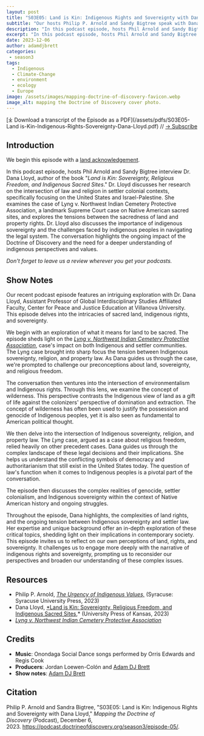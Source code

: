 ```yaml
---
layout: post
title: "S03E05: Land is Kin: Indigenous Rights and Sovereignty with Dana Lloyd"
subtitle: "Our hosts Philip P. Arnold and Sandy Bigtree speak with Dana Lloyd"
description: "In this podcast episode, hosts Phil Arnold and Sandy Bigtree interview Dr. Dana Lloyd, author of the new book Land is Kin: Sovereignty, Religious Freedom, and Indigenous Sacred Sites."
excerpt: "In this podcast episode, hosts Phil Arnold and Sandy Bigtree interview Dr. Dana Lloyd, author of the new book Land is Kin: Sovereignty, Religious Freedom, and Indigenous Sacred Sites."
date: 2023-12-06
author: adamdjbrett
categories: 
 - season3
tags: 
  - Indigenous
  - Climate-Change
  - environment
  - ecology
  - Europe
image: /assets/images/mapping-doctrine-of-discovery-favicon.webp
image_alt: mapping the Doctrine of Discovery cover photo.
---
```

<div id="buzzsprout-player-14036945"></div><script src="https://www.buzzsprout.com/1926214/14036945-s03e05-land-is-kin-indigenous-rights-and-sovereignty-with-dana-lloyd.js?container_id=buzzsprout-player-14036945&player=small" type="text/javascript" charset="utf-8"></script>

[⤓ Download a transcript of the Episode as a PDF](/assets/pdfs/S03E05-Land is-Kin-Indigenous-Rights-Sovereignty-Dana-Lloyd.pdf) // [→ Subscribe](/subscribe/)

## Introduction

We begin this episode with a [land acknowledgement](https://podcast.doctrineofdiscovery.org/land/).

In this podcast episode, hosts Phil Arnold and Sandy Bigtree interview Dr. Dana Lloyd, author of the book "*Land is Kin: Sovereignty, Religious Freedom, and Indigenous Sacred Sites*." Dr. Lloyd discusses her research on the intersection of law and religion in settler colonial contexts, specifically focusing on the United States and Israel-Palestine. She examines the case of Lyng v. Northwest Indian Cemetery Protective Association, a landmark Supreme Court case on Native American sacred sites, and explores the tensions between the sacredness of land and property rights. Dr. Lloyd also discusses the importance of indigenous sovereignty and the challenges faced by indigenous peoples in navigating the legal system. The conversation highlights the ongoing impact of the Doctrine of Discovery and the need for a deeper understanding of indigenous perspectives and values.


*Don't forget to leave us a review wherever you get your podcasts.*

## Show Notes
Our recent podcast episode features an intriguing exploration with Dr. Dana Lloyd, Assistant Professor of Global Interdisciplinary Studies Affiliated Faculty, Center for Peace and Justice Education at Villanova University. This episode delves into the intricacies of sacred land, indigenous rights, and sovereignty.

We begin with an exploration of what it means for land to be sacred. The episode sheds light on the *[Lyng v. Northwest Indian Cemetery Protective Association](https://www.oyez.org/cases/1987/86-1013)*, case's impact on both Indigenous and settler communities. The Lyng case brought into sharp focus the tension between Indigenous sovereignty, religion, and property law. As Dana guides us through the case, we're prompted to challenge our preconceptions about land, sovereignty, and religious freedom.

The conversation then ventures into the intersection of environmentalism and Indigenous rights. Through this lens, we examine the concept of wilderness. This perspective contrasts the Indigenous view of land as a gift of life against the colonizers' perspective of domination and extraction. The concept of wilderness has often been used to justify the possession and genocide of Indigenous peoples, yet it is also seen as fundamental to American political thought.

We then delve into the intersection of Indigenous sovereignty, religion, and property law. The *Lyng* case, argued as a case about religious freedom, relied heavily on other precedent cases. Dana guides us through the complex landscape of these legal decisions and their implications. She helps us understand the conflicting symbols of democracy and authoritarianism that still exist in the United States today. The question of law's function when it comes to Indigenous peoples is a pivotal part of the conversation.

The episode then discusses the complex realities of genocide, settler colonialism, and Indigenous sovereignty within the context of Native American history and ongoing struggles.

Throughout the episode, Dana highlights, the complexities of land rights, and the ongoing tension between Indigenous sovereignty and settler law. Her expertise and unique background offer an in-depth exploration of these critical topics, shedding light on their implications in contemporary society.\
This episode invites us to reflect on our own perceptions of land, rights, and sovereignty. It challenges us to engage more deeply with the narrative of indigenous rights and sovereignty, prompting us to reconsider our perspectives and broaden our understanding of these complex issues.


## Resources
- Philip P. Arnold, [*The Urgency of Indigenous Values,*](https://bookshop.org/p/books/the-urgency-of-indigenous-values-philip-p-arnold/19942005?aid=56272&ean=9780815638087&listref=whitetoolong-newsletter-bookshelf) (Syracuse: Syracuse University Press, 2023)
- Dana Lloyd, [*Land is Kin: Sovereignty, Religious Freedom, and Indigenous Sacred Sites](https://kansaspress.ku.edu/9780700635894/),* (University Press of Kansas, 2023)
- *[Lyng v. Northwest Indian Cemetery Protective Association](https://www.oyez.org/cases/1987/86-1013)*

## Credits

- **Music**: Onondaga Social Dance songs performed by Orris Edwards and Regis Cook
- **Producers**: Jordan Loewen-Colón and [Adam DJ Brett](https://adamdjbrett.com)
- **Show notes**: [Adam DJ Brett](https://adamdjbrett.com)

## Citation

Philip P. Arnold and Sandra Bigtree, "S03E05: Land is Kin: Indigenous Rights and Sovereignty with Dana Lloyd," _Mapping the Doctrine of Discovery_ (Podcast), December 6, 2023. <https://podcast.doctrineofdiscovery.org/season3/episode-05/>.